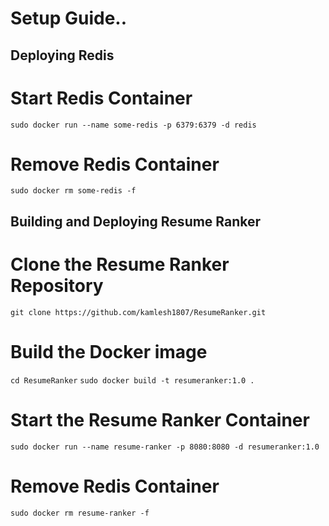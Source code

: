 # Setup Guide..


## Deploying Redis
# Start Redis Container
```sudo docker run --name some-redis -p 6379:6379 -d redis```
# Remove Redis Container
```sudo docker rm some-redis -f``` 

## Building and Deploying Resume Ranker
# Clone the Resume Ranker Repository
```git clone https://github.com/kamlesh1807/ResumeRanker.git```
# Build the Docker image
``` cd ResumeRanker ```
```sudo docker build -t resumeranker:1.0 .```

# Start the Resume Ranker Container
```sudo docker run --name resume-ranker -p 8080:8080 -d resumeranker:1.0```

# Remove Redis Container
```sudo docker rm resume-ranker -f``` 
